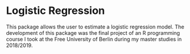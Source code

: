 # Logistic Regression
This package allows the user to estimate a logistic regression model. 
The development of this package was the final project of an R programming course I took at the Free University of Berlin during my master studies in 2018/2019. 
